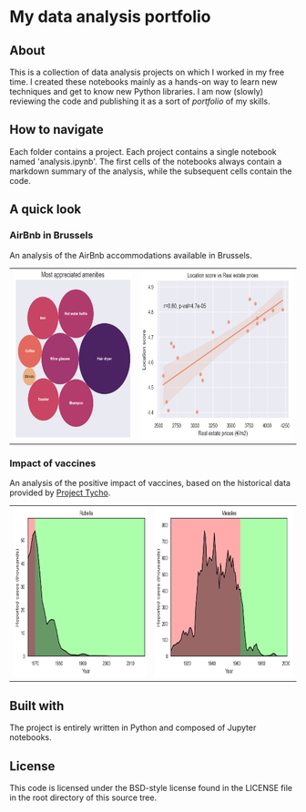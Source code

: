 # My data analysis portfolio

## About

This is a collection of data analysis projects on which I worked in my free time.
I created these notebooks mainly as a hands-on way to learn new techniques and get to know new Python libraries. 
I am now (slowly) reviewing the code and publishing it as a sort of *portfolio* of my skills.
 
## How to navigate

Each folder contains a project.
Each project contains a single notebook named 'analysis.ipynb'.
The first cells of the notebooks always contain a markdown summary of the analysis, while the subsequent cells contain the code.

## A quick look

### AirBnb in Brussels

An analysis of the AirBnb accommodations available in Brussels.

<table>
  <tr>
    <td><img src="airbnb_in_brussels/best_amenities.png" height="300" /></td>
    <td><img src="airbnb_in_brussels/neighborhoods_scores_vs_prices.png" height="300" /></td>
  </tr>
</table>

### Impact of vaccines

An analysis of the positive impact of vaccines, based on the historical data provided by [Project Tycho](https://www.tycho.pitt.edu).

<table>
  <tr>
    <td><img src="impact_of_vaccines/rubella.png" height="300" /></td>
    <td><img src="impact_of_vaccines/measles.png" height="300" /></td>
  </tr>
</table>

## Built with
The project is entirely written in Python and composed of Jupyter notebooks.

## License
This code is licensed under the BSD-style license found in the LICENSE file in the root directory of this source tree.